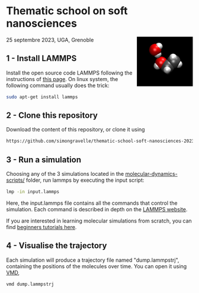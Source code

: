# Thematic school on soft nanosciences

<a href="">
  <img src="https://raw.githubusercontent.com/simongravelle/thematic-school-soft-nanosciences-2023/main/molecular-dynamics-scripts/water-ethanol/image/figure1-dark.png" align="right" width="30%"/>
</a>

25 septembre 2023, UGA, Grenoble

## 1 - Install LAMMPS

Install the open source code LAMMPS following the instructions of 
[this page](https://docs.lammps.org/Install.html). On linux system,
the following command usually does the trick:

```bash
sudo apt-get install lammps
```

## 2 - Clone this repository

Download the content of this repository, or clone it 
using 

```bash
https://github.com/simongravelle/thematic-school-soft-nanosciences-2023.git
```

## 3 - Run a simulation

Choosing any of the 3 simulations located in the [molecular-dynamics-scripts/](molecular-dynamics-scripts/) folder, run lammps by executing
the input script:

```bash
lmp -in input.lammps
```

Here, the input.lammps file contains all the commands that control the simulation. Each command is described in depth on the [LAMMPS website](https://docs.lammps.org/Manual.html). 

If you are interested in learning molecular simulations from scratch, you can find [beginners tutorials here](https://lammpstutorials.github.io/).

## 4 - Visualise the trajectory

Each simulation will produce a trajectory file named "dump.lammpstrj", containing the positions of the molecules over time. You can open it using [VMD](https://www.ks.uiuc.edu/Research/vmd/),

```bash
vmd dump.lammpstrj
```





